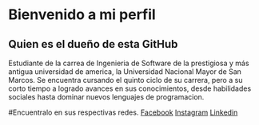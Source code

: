 # Bienvenido a mi perfil

## Quien es el dueño de esta GitHub

Estudiante de la carrea de Ingenieria de Software de la prestigiosa y más antigua universidad de america, la Universidad Nacional Mayor de San Marcos.
Se encuentra cursando el quinto ciclo de su carrera, pero a su corto tiempo a logrado avances en sus conocimientos, desde habilidades sociales hasta dominar nuevos lenguajes de programacion.

#Encuentralo en sus respectivas redes.
[Facebook](https://www.facebook.com/kevin.Jonathan.T.A)
[Instagram](https://www.instagram.com/johancito_kev/?hl=es-la)
[Linkedin](https://www.linkedin.com/in/kevin-tupac-aguero-1168b524a/)
